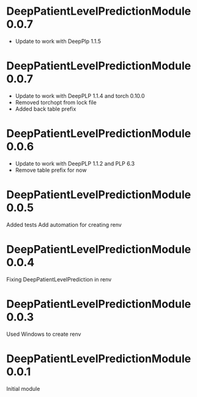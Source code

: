 DeepPatientLevelPredictionModule 0.0.7
=======================
 - Update to work with DeepPlp 1.1.5


DeepPatientLevelPredictionModule 0.0.7
=======================
- Update to work with DeepPLP 1.1.4 and torch 0.10.0
- Removed torchopt from lock file
- Added back table prefix

DeepPatientLevelPredictionModule 0.0.6
=======================
- Update to work with DeepPLP 1.1.2 and PLP 6.3
- Remove table prefix for now

DeepPatientLevelPredictionModule 0.0.5
=======================
Added tests
Add automation for creating renv

DeepPatientLevelPredictionModule 0.0.4
=======================
Fixing DeepPatientLevelPrediction in renv

DeepPatientLevelPredictionModule 0.0.3
=======================

Used Windows to create renv

DeepPatientLevelPredictionModule 0.0.1
=======================

Initial module
